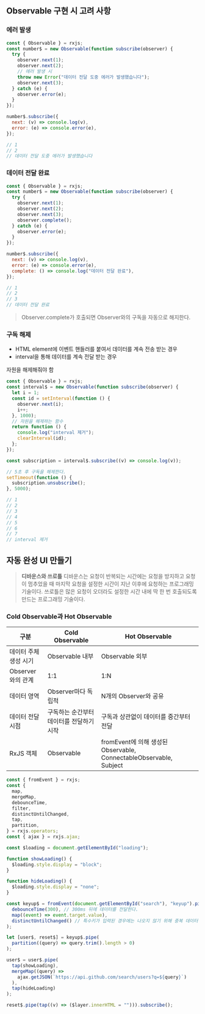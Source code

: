 ## Observable 구현 시 고려 사항

### 에러 발생

```javascript
const { Observable } = rxjs;
const number$ = new Observable(function subscribe(observer) {
  try {
    observer.next(1);
    observer.next(2);
    // 에러 발생 시
    throw new Error("데이터 전달 도중 에러가 발생했습니다");
    observer.next(3);
  } catch (e) {
    observer.error(e);
  }
});

number$.subscribe({
  next: (v) => console.log(v),
  error: (e) => console.error(e),
});

// 1
// 2
// 데이터 전달 도중 에러가 발생했습니다
```

### 데이터 전달 완료

```javascript
const { Observable } = rxjs;
const number$ = new Observable(function subscribe(observer) {
  try {
    observer.next(1);
    observer.next(2);
    observer.next(3);
    observer.complete();
  } catch (e) {
    observer.error(e);
  }
});

number$.subscribe({
  next: (v) => console.log(v),
  error: (e) => console.error(e),
  complete: () => console.log("데이터 전달 완료"),
});

// 1
// 2
// 3
// 데이터 전달 완료
```

> Observer.complete가 호출되면 Observer와의 구독을 자동으로 해지한다.

### 구독 해제

- HTML element에 이벤트 핸들러를 붙여서 데이터를 계속 전송 받는 경우
- interval을 통해 데이터를 계속 전달 받는 경우

자원을 해제해줘야 함

```javascript
const { Observable } = rxjs;
const interval$ = new Observable(function subscribe(observer) {
  let i = 1;
  const id = setInterval(function () {
    observer.next(i);
    i++;
  }, 1000);
  // 자원을 해제하는 함수
  return function () {
    console.log("interval 제거");
    clearInterval(id);
  };
});

const subscription = interval$.subscribe((v) => console.log(v));

// 5초 후 구독을 해제한다.
setTimeout(function () {
  subscription.unsubscribe();
}, 5000);

// 1
// 2
// 3
// 4
// 5
// 6
// 7
// interval 제거
```

## 자동 완성 UI 만들기

> **디바운스와 쓰로틀**
> 디바운스는 요청이 반복되는 시간에는 요청을 방지하고 요청이 멈추었을 때 마지막 요청을 설정한 시간이 지난 이후에 요청하는 프로그래밍 기술이다.
> 쓰로틀은 많은 요청이 오더라도 설정한 시간 내에 딱 한 번 호출되도록 만드는 프로그래밍 기술이다.

### Cold Observable과 Hot Observable

| 구분                  | Cold Observable                          | Hot Observable                                                     |
| --------------------- | ---------------------------------------- | ------------------------------------------------------------------ |
| 데이터 주체 생성 시기 | Observable 내부                          | Observable 외부                                                    |
| Observer와의 관계     | 1:1                                      | 1:N                                                                |
| 데이터 영역           | Observer마다 독립적                      | N개의 Observer와 공유                                              |
| 데이터 전달 시점      | 구독하는 순간부터 데이터를 전달하기 시작 | 구독과 상관없이 데이터를 중간부터 전달                             |
| RxJS 객체             | Observable                               | fromEvent에 의해 생성된 Observable, ConnectableObservable, Subject |

```javascript
const { fromEvent } = rxjs;
const {
  map,
  mergeMap,
  debounceTime,
  filter,
  distinctUntilChanged,
  tap,
  partition,
} = rxjs.operators;
const { ajax } = rxjs.ajax;

const $loading = document.getElementById("loading");

function showLoading() {
  $loading.style.display = "block";
}

function hideLoading() {
  $loading.style.display = "none";
}

const keyup$ = fromEvent(document.getElementById("search"), "keyup").pipe(
  debounceTime(300), // 300ms 뒤에 데이터를 전달한다.
  map((event) => event.target.value),
  distinctUntilChanged() // 특수키가 입력된 경우에는 나오지 않기 위해 중복 데이터 처리
);

let [user$, reset$] = keyup$.pipe(
  partition((query) => query.trim().length > 0)
);

user$ = user$.pipe(
  tap(showLoading),
  mergeMap((query) =>
    ajax.getJSON(`https://api.github.com/search/users?q=${query}`)
  ),
  tap(hideLoading)
);

reset$.pipe(tap((v) => ($layer.innerHTML = ""))).subscribe();
```
